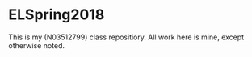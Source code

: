 # ELSpring2018
This is my (N03512799) class repositiory. All work here is mine, except otherwise noted.

